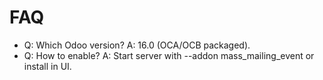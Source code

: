 # FAQ

- Q: Which Odoo version? A: 16.0 (OCA/OCB packaged).
- Q: How to enable? A: Start server with --addon mass_mailing_event or install in UI.
